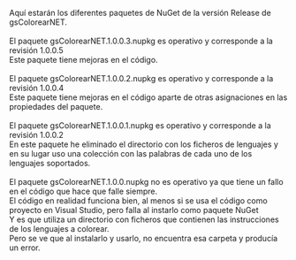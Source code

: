 Aquí estarán los diferentes paquetes de NuGet de la versión Release de gsColorearNET.<br>
<br>
El paquete gsColorearNET.1.0.0.3.nupkg es operativo y corresponde a la revisión 1.0.0.5<br>
Este paquete tiene mejoras en el código.<br>
<br>
El paquete gsColorearNET.1.0.0.2.nupkg es operativo y corresponde a la revisión 1.0.0.4<br>
Este paquete tiene mejoras en el código aparte de otras asignaciones en las propiedades del paquete.<br>
<br>
El paquete gsColorearNET.1.0.0.1.nupkg es operativo y corresponde a la revisión 1.0.0.2<br>
En este paquete he eliminado el directorio con los ficheros de lenguajes y en su lugar uso una colección con las palabras de cada uno de los lenguajes soportados.<br>
<br>
El paquete gsColorearNET.1.0.0.nupkg no es operativo ya que tiene un fallo en el código que hace que falle siempre.<br>
El código en realidad funciona bien, al menos si se usa el código como proyecto en Visual Studio, pero falla al instarlo como paquete NuGet<br>
Y es que utiliza un directorio con ficheros que contienen las instrucciones de los lenguajes a colorear.<br>
Pero se ve que al instalarlo y usarlo, no encuentra esa carpeta y producía un error.<br>
<br>

